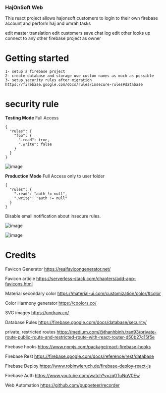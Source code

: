 ﻿### HajOnSoft Web

This react project allows hajonsoft customers to login to their own firebase account and perform haj and umrah tasks

edit master translation 
edit customers 
save chat log
edit other looks up 
connect to any other firebase project as owner

# Getting started 
```
1- setup a firebase project
2- create database and storage use custom names as much as possible
3- setup security rules after migration https://firebase.google.com/docs/rules/insecure-rules#database
```

# security rule 
**Testing Mode** Full Access

```
{
  "rules": {
    "foo": {
      ".read": true,
      ".write": false
    }
  }
}
```
![image](https://user-images.githubusercontent.com/9623964/96530553-885bfe00-123c-11eb-95f9-cacd2359cfb6.png)



**Production Mode** Full Access only to user folder

```
{
  "rules": {
    ".read": "auth != null",
    ".write": "auth != null"
  }
}
```

Disable email notification about insecure rules. 

![image](https://user-images.githubusercontent.com/9623964/97191219-e40a1800-1763-11eb-86ad-b1cd278ac793.png)

![image](https://user-images.githubusercontent.com/9623964/97191402-13b92000-1764-11eb-8077-e8813c677bc9.png)

# Credits

Favicon Generator https://realfavicongenerator.net/

Favicon article https://serverless-stack.com/chapters/add-app-favicons.html

Material secondary color https://material-ui.com/customization/color/#color

Color Harmony generator https://coolors.co/

SVG images https://undraw.co/

Database Rules https://firebase.google.com/docs/database/security/

private, restricted routes https://medium.com/@thanhbinh.tran93/private-route-public-route-and-restricted-route-with-react-router-d50b27c15f5e

Firebase hooks https://www.npmjs.com/package/react-firebase-hooks

Firebase Rest https://firebase.google.com/docs/reference/rest/database

Firebase Deploy https://www.robinwieruch.de/firebase-deploy-react-js 

Firebase Auth https://www.youtube.com/watch?v=zq0TuNqV0Ew

Web Automation https://github.com/puppeteer/recorder
